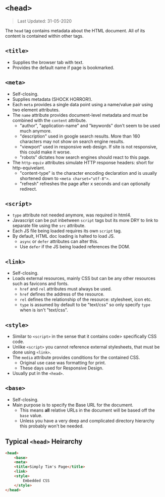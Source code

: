 ﻿# `<head>`

>Last Updated: 31-05-2020

The `head` tag contains metadata about the HTML document. All of its content is contained within other tags.

## `<title>`
* Supplies the browser tab with text.
* Provides the default name if page is bookmarked.

## `<meta>`

* Self-closing.
* Supplies metadata (SHOCK HORROR!).
* Each `meta` provides a single data point using a name/value pair using two element attributes.
* The `name` attribute provides document-level metadata and must be combined with the `content` attribute.
	* "author", "application-name" and "keywords" don't seem to be used much anymore.
	* "description" used in google search results. More than 160 characters may not show on search engine results.
	* "viewport" used in responsive web design. If site is not responsive, this could make it worse.
	* "robots" dictates how search engines should react to this page.
* The `http-equiv` attributes simulate HTTP response headers: short for http-equivelant.
	* "content-type" is the character encoding declaration and is usually shortened down to `<meta charset="utf-8">`.
	* "refresh" refreshes the page after x seconds and can optionally redirect.

## `<script>`
* `type` attribute not needed anymore, was required in html4.
* Javascript can be put inbetween `script` tags but its more DRY to link to separate file using the `src` attribute.
* Each JS file being loaded requires its own `script` tag.
* By default, HTML doc loading is halted to load JS.
	* `async` or `defer` attributes can alter this.
	* Use `defer` if the JS being loaded references the DOM.

## `<link>`
* Self-closing.
* Loads external resources, mainly CSS but can be any other resources such as favicons and fonts.
	* `href` and `rel` attributes must always be used.
	* `href` defines the address of the resource.
	* `rel` defines the relationship of the resource: stylesheet, icon etc.
	* `type` is assumed by default to be "text/css" so only specify `type` when is isn't "text/css".

## `<style>`
* Similar to `<script>` in the sense that it contains code> specifically CSS code.
* Unlike `<script>` you cannot reference external stylesheets, that must be done using `<link>`.
* The `media` attribute provides conditions for the contained CSS.
	* Original use case was formatting for print.
	* These days used for Responsive Design.
* Usually put in the `<head>`.

## `<base>`
* Self-closing.
* Main purpose is to specify the Base URL for the document.
	* This means **all** relative URLs in the document will be based off the `base` value.
	* Unless you have a very deep and complicated directory hierarchy this probably won't be needed.
## Typical `<head>` Heirarchy
```html
<head>
	<base>
	<meta>
	<title>Simply Tim's Page</title>
	<link>
	<style>
		Embedded CSS
	</style>
</head>
```
